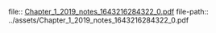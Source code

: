 file:: [Chapter_1_2019_notes_1643216284322_0.pdf](../assets/Chapter_1_2019_notes_1643216284322_0.pdf)
file-path:: ../assets/Chapter_1_2019_notes_1643216284322_0.pdf
